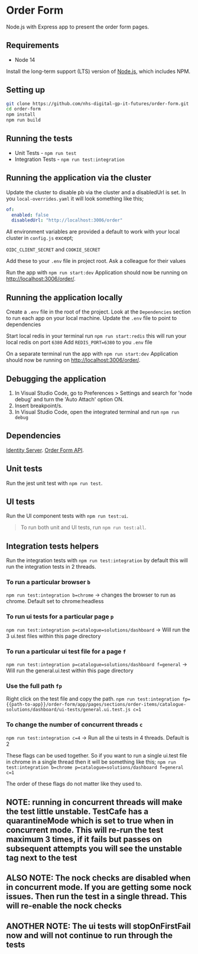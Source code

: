 # Order Form

Node.js with Express app to present the order form pages.

## Requirements

- Node 14

Install the long-term support (LTS) version of [Node.js](https://nodejs.org/en/), which includes NPM.

## Setting up

```sh
git clone https://github.com/nhs-digital-gp-it-futures/order-form.git
cd order-form
npm install
npm run build
```

## Running the tests

- Unit Tests - `npm run test`
- Integration Tests - `npm run test:integration`

## Running the application via the cluster

Update the cluster to disable pb via the cluster and a disabledUrl is set. In you `local-overrides.yaml` it will look something like this;

```yaml
of:
  enabled: false
  disabledUrl: "http://localhost:3006/order"
```

All environment variables are provided a default to work with your local cluster in `config.js` except;

`OIDC_CLIENT_SECRET` and `COOKIE_SECRET`

Add these to your `.env` file in project root. Ask a colleague for their values

Run the app with `npm run start:dev`
Application should now be running on <http://localhost:3006/order/>.

## Running the application locally

Create a `.env` file in the root of the project.
Look at the `Dependencies` section to run each app on your local machine.
Update the `.env` file to point to dependencies

Start local redis in your terminal run `npm run start:redis` this will run your local redis on port `6380`
Add `REDIS_PORT=6380` to you `.env` file

On a separate terminal run the app with `npm run start:dev`
Application should now be running on <http://localhost:3006/order/>.

## Debugging the application

 1. In Visual Studio Code, go to Preferences > Settings and search for 'node debug' and turn the 'Auto Attach' option ON.
 2. Insert breakpoint/s.
 3. In Visual Studio Code, open the integrated terminal and run `npm run debug`

## Dependencies

[Identity Server](https://github.com/nhs-digital-gp-it-futures/BuyingCatalogueIdentity).
[Order Form API](https://github.com/nhs-digital-gp-it-futures/BuyingCatalogueOrdering#running-the-application).

## Unit tests
Run the jest unit test with `npm run test`.

## UI tests
Run the UI component tests with `npm run test:ui`.

> To run both unit and UI tests, run `npm run test:all`.

## Integration tests helpers

Run the integration tests with `npm run test:integration` by default this will run the integration tests in 2 threads.

### To run a particular browser `b`

`npm run test:integration b=chrome` -> changes the browser to run as chrome. Default set to chrome:headless

### To run ui tests for a particular page `p`

`npm run test:integration p=catalogue=solutions/dashboard` -> Will run the 3 ui.test files within this page directory

### To run a particular ui test file for a page `f`

`npm run test:integration p=catalogue=solutions/dashboard f=general` -> Will run the general.ui.test within this page directory

### Use the full path `fp`

Right click on the test file and copy the path.
`npm run test:integration fp={{path-to-app}}/order-form/app/pages/sections/order-items/catalogue-solutions/dashboard/ui-tests/general.ui.test.js c=1`

### To change the number of concurrent threads `c`

`npm run test:integration c=4` -> Run all the ui tests in 4 threads. Default is 2

These flags can be used together. So if you want to run a single ui.test file in chrome in a single thread then it will be something like this;
`npm run test:integration b=chrome p=catalogue=solutions/dashboard f=general c=1`

The order of these flags do not matter like they used to.

## NOTE: running in concurrent threads will make the test little unstable. TestCafe has a quarantineMode which is set to true when in concurrent mode. This will re-run the test maximum 3 times, if it fails but passes on subsequent attempts you will see the unstable tag next to the test

## ALSO NOTE: The nock checks are disabled when in concurrent mode. If you are getting some nock issues. Then run the test in a single thread. This will re-enable the nock checks

## ANOTHER NOTE: The ui tests will stopOnFirstFail now and will not continue to run through the tests
